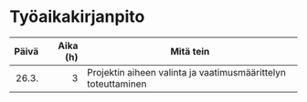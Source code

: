 # Työaikakirjanpito

| Päivä | Aika (h) | Mitä tein                                                     |
| -----:| --------:| ------------------------------------------------------------- |
| 26.3. | 3        | Projektin aiheen valinta ja vaatimusmäärittelyn toteuttaminen |
